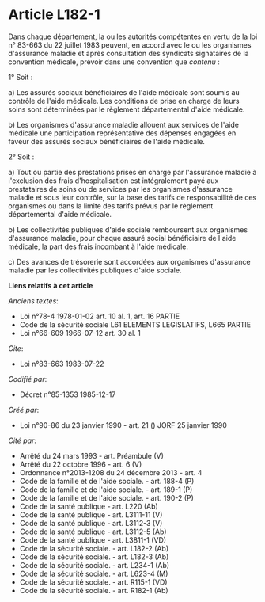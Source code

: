 # Article L182-1

Dans chaque département, la ou les autorités compétentes en vertu de la loi n° 83-663 du 22 juillet 1983 peuvent, en accord
avec le ou les organismes d'assurance maladie et après consultation des syndicats signataires de la convention médicale,
prévoir dans une convention que *contenu* :

1° Soit :

a) Les assurés sociaux bénéficiaires de l'aide médicale sont soumis au contrôle de l'aide médicale. Les conditions de prise
en charge de leurs soins sont déterminées par le règlement départemental d'aide médicale.

b) Les organismes d'assurance maladie allouent aux services de l'aide médicale une participation représentative des dépenses
engagées en faveur des assurés sociaux bénéficiaires de l'aide médicale.

2° Soit :

a) Tout ou partie des prestations prises en charge par l'assurance maladie à l'exclusion des frais d'hospitalisation est
intégralement payé aux prestataires de soins ou de services par les organismes d'assurance maladie et sous leur contrôle, sur
la base des tarifs de responsabilité de ces organismes ou dans la limite des tarifs prévus par le règlement départemental
d'aide médicale.

b) Les collectivités publiques d'aide sociale remboursent aux organismes d'assurance maladie, pour chaque assuré social
bénéficiaire de l'aide médicale, la part des frais incombant à l'aide médicale.

c) Des avances de trésorerie sont accordées aux organismes d'assurance maladie par les collectivités publiques d'aide
sociale.

**Liens relatifs à cet article**

_Anciens textes_:

  - Loi n°78-4 1978-01-02 art. 10 al. 1, art. 16 PARTIE
  - Code de la sécurité sociale L61 ELEMENTS LEGISLATIFS, L665 PARTIE
  - Loi n°66-609 1966-07-12 art. 30 al. 1

_Cite_:

  - Loi n°83-663 1983-07-22

_Codifié par_:

  - Décret n°85-1353 1985-12-17

_Créé par_:

  - Loi n°90-86 du 23 janvier 1990 - art. 21 () JORF 25 janvier 1990

_Cité par_:

  - Arrêté du 24 mars 1993 - art. Préambule (V)
  - Arrêté du 22 octobre 1996 - art. 6 (V)
  - Ordonnance n°2013-1208 du 24 décembre 2013 - art. 4
  - Code de la famille et de l'aide sociale. - art. 188-4 (P)
  - Code de la famille et de l'aide sociale. - art. 189-1 (P)
  - Code de la famille et de l'aide sociale. - art. 190-2 (P)
  - Code de la santé publique - art. L220 (Ab)
  - Code de la santé publique - art. L3111-11 (V)
  - Code de la santé publique - art. L3112-3 (V)
  - Code de la santé publique - art. L3112-5 (Ab)
  - Code de la santé publique - art. L3811-1 (VD)
  - Code de la sécurité sociale. - art. L182-2 (Ab)
  - Code de la sécurité sociale. - art. L182-3 (Ab)
  - Code de la sécurité sociale. - art. L234-1 (Ab)
  - Code de la sécurité sociale. - art. L623-4 (M)
  - Code de la sécurité sociale. - art. R115-1 (VD)
  - Code de la sécurité sociale. - art. R182-1 (Ab)
